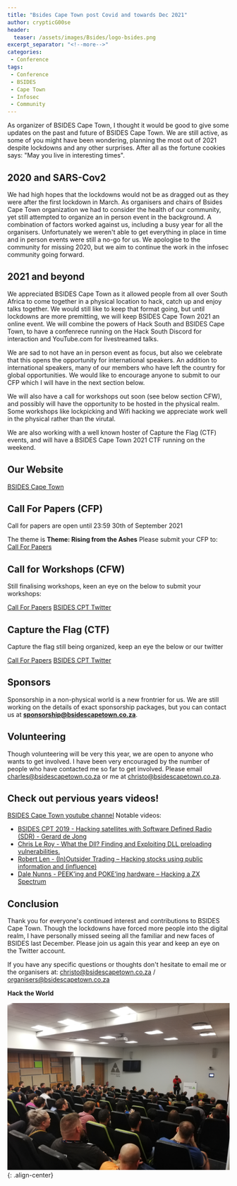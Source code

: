 ```yaml
---
title: "Bsides Cape Town post Covid and towards Dec 2021"
author: crypticG00se
header:
  teaser: /assets/images/Bsides/logo-bsides.png
excerpt_separator: "<!--more-->"
categories:
 - Conference
tags:
 - Conference
 - BSIDES
 - Cape Town
 - Infosec
 - Community
---
```


As organizer of BSIDES Cape Town, I thought it would be good to give some updates on the past and future of BSIDES Cape Town.
We are still active, as some of you might have been wondering, planning the most out of 2021 despite lockdowns and any other surprises.
After all as the fortune cookies says: "May you live in interesting times".

## 2020 and SARS-Cov2

We had high hopes that the lockdowns would not be as dragged out as they were after the first lockdown in March. As organisers and
chairs of Bsides Cape Town organization we had to consider the health of our community, yet still attempted to organize an in person event in the background.
A combination of factors worked against us, including a busy year for all the organisers. Unfortunately we weren't able to get everything in place in time and in person events were still a no-go for us. 
We apologise to the community for missing 2020, but we aim to continue the work in the infosec community going forward. 

## 2021 and beyond
We appreciated BSIDES Cape Town as it allowed people from all over South Africa to come together in a physical location to hack, catch up and enjoy talks together.
We would still like to keep that format going, but until lockdowns are more premitting, we will keep BSIDES Cape Town 2021 an online event.
We will combine the powers of Hack South and BSIDES Cape Town, to have a confenrece running on the Hack South Discord for interaction
and YouTube.com for livestreamed talks.

We are sad to not have an in person event as focus, but also we celebrate that this opens the opportunity for international speakers.
An addition to international speakers,  many of our members who have left the country for global opportunities. We would like to encourage anyone to submit to our CFP which I will have in the next section below.

We will also have a call for workshops out soon (see below section CFW), and possibly will have the opportunity to be hosted in the physical realm.
Some workshops like lockpicking and Wifi hacking we appreciate work well in the physical rather than the virutal.

We are also working with a well known hoster of Capture the Flag (CTF) events, and will have a BSIDES Cape Town 2021 CTF running on the weekend.

## Our Website
[BSIDES Cape Town](https://bsidescapetown.co.za/)

## Call For Papers (CFP)
Call for papers are open until 23:59 30th of September 2021

The theme is **Theme: Rising from the Ashes**
Please submit your CFP to:
[Call For Papers](https://bsidescapetown.co.za/bsides-2021-conf/call-for-papers-2021/)

## Call for Workshops (CFW)
Still finalising workshops, keen an eye on the below to submit your workshops:

[Call For Papers](https://bsidescapetown.co.za/bsides-2021-conf/call-for-workshops-2021/)
[BSIDES CPT Twitter](https://twitter.com/BSidesCapeTown)
## Capture the Flag (CTF)
Capture the flag still being organized, keep an eye the below or our twitter

[Call For Papers](https://bsidescapetown.co.za/bsides-2021-conf/capture-the-flag-2021/)
[BSIDES CPT Twitter](https://twitter.com/BSidesCapeTown)

## Sponsors
Sponsorship in a non-physical world is a new frontrier for us. We are still working on the details of exact sponsorship packages, 
but you can contact us at **sponsorship@bsidescapetown.co.za**.

## Volunteering
Though volunteering will be very this year, we are open to anyone who wants to get involved. I have been very encouraged by
the number of people who have contacted me so far to get involved. Please email charles@bsidescapetown.co.za or me at christo@bsidescapetown.co.za.

## Check out pervious years videos!
[BSIDES Cape Town youtube channel](https://www.youtube.com/channel/UCf3DodO2LfdbtHywUpI-nPA)
Notable videos:
* [BSIDES CPT 2019 - Hacking satellites with Software Defined Radio (SDR) - Gerard de Jong](https://www.youtube.com/watch?v=gMwciWchH3Q)
* [Chris Le Roy - What the Dll? Finding and Exploiting DLL preloading vulnerabilities.](https://www.youtube.com/watch?v=xvluwoPM8v8)
* [Robert Len - (In)Outsider Trading – Hacking stocks using public information and (influence)](https://www.youtube.com/watch?v=sfHeguTEkuE)
* [Dale Nunns - PEEK’ing and POKE’ing hardware – Hacking a ZX Spectrum](https://www.youtube.com/watch?v=uWXWc9FYGd0)
## Conclusion

Thank you for everyone's continued interest and contributions to BSIDES Cape Town. Though the lockdowns have forced more people into the 
digital realm, I have personally missed seeing all the familiar and new faces of BSIDES last December. Please join us again this year and keep an eye on the Twitter account.

If you have any specific questions or thoughts don't hesitate to email me or the organisers at:
christo@bsidescapetown.co.za / organisers@bsidescapetown.co.za

**Hack the World**

![](/assets/images/Bsides/IMG_20191207_174602.jpg){: .align-center}


